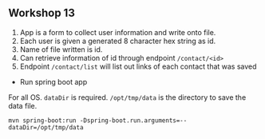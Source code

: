## Workshop 13
1. App is a form to collect user information and write onto file.
2. Each user is given a generated 8 character hex string as id.
3. Name of file written is id.
4. Can retrieve information of id through endpoint `/contact/<id>`
5. Endpoint `/contact/list` will list out links of each contact that was saved


- Run spring boot app

For all OS. `dataDir` is required. `/opt/tmp/data` is the directory to save the data file.
```
mvn spring-boot:run -Dspring-boot.run.arguments=--dataDir=/opt/tmp/data
```